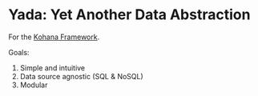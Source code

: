 # Yada: Yet Another Data Abstraction

For the [Kohana Framework](http://kohanaframework.org/).

Goals:

1. Simple and intuitive
2. Data source agnostic (SQL & NoSQL)
3. Modular